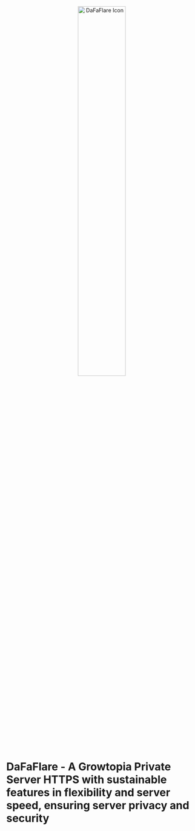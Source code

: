 <div id="top"</div>
<div align="center" ><img width="50%" alt="DaFaFlare Icon" src="https://i.ibb.co.com/VJTL6Zz/favicon.png"></div>

# DaFaFlare - A Growtopia Private Server HTTPS with sustainable features in flexibility and server speed, ensuring server privacy and security
